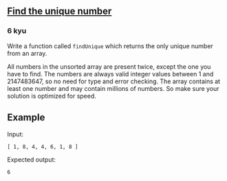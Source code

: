 <h2><a href=https://www.codewars.com/kata/55f81f9aa51f9b72a200002f/train/javascript target="_blank">Find the unique number</a></h2><h3>6 kyu</h3><p>Write a function called <code>findUnique</code> which returns the only unique number from an array.</p><p>All numbers in the unsorted array are present twice, except the one you have to find. The numbers are always valid integer values between 1 and 2147483647, so no need for type and error checking. The array contains at least one number and may contain millions of numbers. So make sure your solution is optimized for speed.</p><h2 id="example">Example</h2><p>Input:</p><pre><code>[ 1, 8, 4, 4, 6, 1, 8 ]</code></pre><p>Expected output:</p><pre><code>6</code></pre>